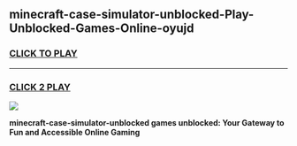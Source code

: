 
## minecraft-case-simulator-unblocked-Play-Unblocked-Games-Online-oyujd
<h3>
<a href="https://premium76.site?title=minecraft-case-simulator-unblocked&ref=25A">CLICK TO PLAY</a></h3>
<hr>

<h3>
<a href="https://premium76.site?title=minecraft-case-simulator-unblocked&ref=25A">CLICK 2 PLAY</a>
  
</h3>

<a href="https://premium76.site?title=minecraft-case-simulator-unblocked&ref=25A"><img src="https://clearcache.store/games.png"></a>


**minecraft-case-simulator-unblocked games unblocked: Your Gateway to Fun and Accessible Online Gaming**
